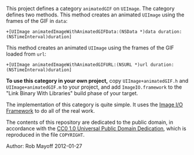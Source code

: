 This project defines a category `animatedGIF` on `UIImage`.  The category defines two methods.  This method creates an animated `UIImage` using the frames of the GIF in `data`:

    +[UIImage animatedImageWithAnimatedGIFData:(NSData *)data duration:(NSTimeInterval)duration]

This method creates an animated `UIImage` using the frames of the GIF loaded from `url`:

    +[UIImage animatedImageWithAnimatedGIFURL:(NSURL *)url duration:(NSTimeInterval)duration]

**To use this category in your own project,** copy `UIImage+animatedGIF.h` and `UIImage+animatedGIF.m` to your project, and add `ImageIO.framework` to the "Link Binary With Libraries" build phase of your target.

The implementation of this category is quite simple.  It uses the [Image I/O Framework](http://developer.apple.com/library/ios/#documentation/GraphicsImaging/Conceptual/ImageIOGuide/imageio_intro/ikpg_intro.html) to do all of the real work.

The contents of this repository are dedicated to the public domain, in accordance with the [CC0 1.0 Universal Public Domain Dedication](http://creativecommons.org/publicdomain/zero/1.0/), which is reproduced in the file `COPYRIGHT`.

Author: Rob Mayoff
2012-01-27
